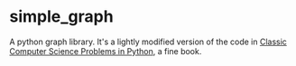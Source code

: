 # simple_graph

A python graph library. It's a lightly modified version of the code in [Classic Computer Science Problems in Python](https://www.manning.com/books/classic-computer-science-problems-in-python), a fine book.
